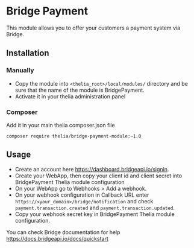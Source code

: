 # Bridge Payment

This module allows you to offer your customers a payment system via Bridge.

## Installation

### Manually

* Copy the module into ```<thelia_root>/local/modules/``` directory and be sure that the name of the module is BridgePayment.
* Activate it in your thelia administration panel

### Composer

Add it in your main thelia composer.json file

```
composer require thelia/bridge-payment-module:~1.0
```

## Usage

- Create an account here https://dashboard.bridgeapi.io/signin.
- Create your WebApp, then copy your client id and client secret into BridgePayment Thelia module configuration
- On your WebApp go to Webhooks > Add a webhook.
- On your webhook configuration in Callback URL enter `https://<your_domain>/bridge/notification` 
and check `payment.transaction.created` and `payment.transaction.updated`.
- Copy your webhook secret key in BridgePayment Thelia module configuration.

You can check Bridge documentation for help https://docs.bridgeapi.io/docs/quickstart